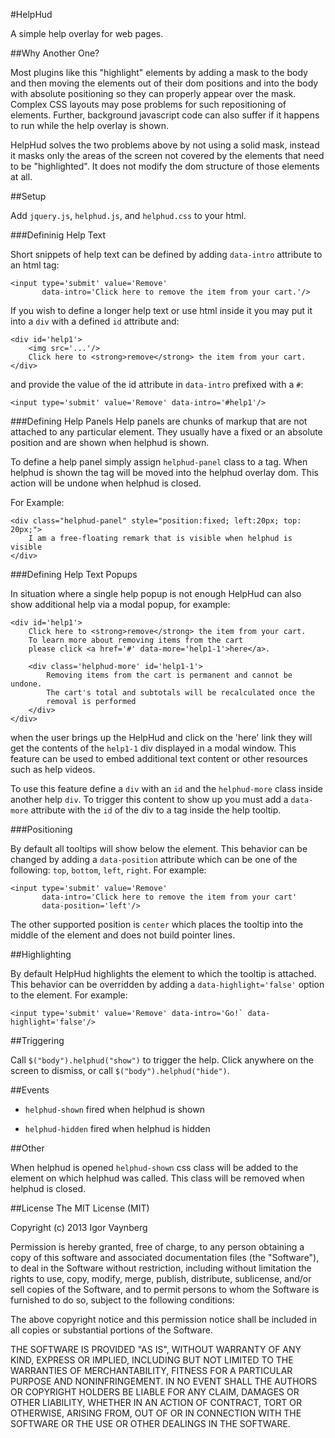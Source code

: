 #HelpHud

A simple help overlay for web pages.

##Why Another One?

Most plugins like this "highlight" elements by adding a mask to the body and then moving the elements out of their dom positions and into the body with absolute positioning so they can properly appear over the mask. Complex CSS layouts may pose problems for such repositioning of elements. Further, background javascript code can also suffer if it happens to run while the help overlay is shown.

HelpHud solves the two problems above by not using a solid mask, instead it masks only the areas of the screen not covered by the elements that need to be "highlighted". It does not modify the dom structure of those elements at all.

##Setup

Add `jquery.js`, `helphud.js`, and `helphud.css` to your html.

###Defininig Help Text

Short snippets of help text can be defined by adding `data-intro` attribute to an html tag:

    <input type='submit' value='Remove'
           data-intro='Click here to remove the item from your cart.'/>

If you wish to define a longer help text or use html inside it you may put it into a `div` with a defined `id` attribute and:


    <div id='help1'>
	    <img src='...'/>
    	Click here to <strong>remove</strong> the item from your cart.
    </div>


and provide the value of the id attribute in `data-intro` prefixed with a `#`:

    <input type='submit' value='Remove' data-intro='#help1'/>

###Defining Help Panels
Help panels are chunks of markup that are not attached to any particular element. They usually have a fixed or an absolute position and are shown when helphud is shown.

To define a help panel simply assign `helphud-panel` class to a tag. When helphud is shown the tag will be moved into the helphud overlay dom. This action will be undone when helphud is closed.

For Example:

    <div class="helphud-panel" style="position:fixed; left:20px; top: 20px;">
        I am a free-floating remark that is visible when helphud is visible
    </div>

###Defining Help Text Popups

In situation where a single help popup is not enough HelpHud can also show additional help via a modal popup, for example:


    <div id='help1'>
    	Click here to <strong>remove</strong> the item from your cart.
    	To learn more about removing items from the cart
    	please click <a href='#' data-more='help1-1'>here</a>.
		
		<div class='helphud-more' id='help1-1'>
    	    Removing items from the cart is permanent and cannot be undone.
	        The cart's total and subtotals will be recalculated once the
	        removal is performed
	    </div>
    </div>

when the user brings up the HelpHud and click on the 'here' link they will get the contents of the `help1-1` div displayed in a modal window. This feature can be used to embed additional text content or other resources such as help videos.

To use this feature define a `div` with an `id` and the `helphud-more` class inside another help `div`. To trigger this content to show up you must add a `data-more` attribute with the `id` of the div to a tag inside the help tooltip.

###Positioning

By default all tooltips will show below the element. This behavior can be changed by adding a `data-position` attribute which can be one of the following: `top`, `bottom`, `left`, `right`. For example:

    <input type='submit' value='Remove'
           data-intro='Click here to remove the item from your cart'
           data-position='left'/>

The other supported position is `center` which places the tooltip into the middle of the element and does not build pointer lines.

##Highlighting

By default HelpHud highlights the element to which the tooltip is attached. This behavior can be overridden by adding a `data-highlight='false'` option to the element.
For example:

    <input type='submit' value='Remove' data-intro='Go!` data-highlight='false'/>


##Triggering

Call `$("body").helphud("show")` to trigger the help. Click anywhere on the screen to dismiss, or call `$("body").helphud("hide")`.

##Events

* `helphud-shown` fired when helphud is shown

* `helphud-hidden` fired when helphud is hidden

##Other

When helphud is opened `helphud-shown` css class will be added to the element on which helphud was called. This class will be removed when helphud is closed.


##License
The MIT License (MIT)

Copyright (c) 2013 Igor Vaynberg

Permission is hereby granted, free of charge, to any person obtaining a copy
of this software and associated documentation files (the "Software"), to deal
in the Software without restriction, including without limitation the rights
to use, copy, modify, merge, publish, distribute, sublicense, and/or sell
copies of the Software, and to permit persons to whom the Software is
furnished to do so, subject to the following conditions:

The above copyright notice and this permission notice shall be included in
all copies or substantial portions of the Software.

THE SOFTWARE IS PROVIDED "AS IS", WITHOUT WARRANTY OF ANY KIND, EXPRESS OR
IMPLIED, INCLUDING BUT NOT LIMITED TO THE WARRANTIES OF MERCHANTABILITY,
FITNESS FOR A PARTICULAR PURPOSE AND NONINFRINGEMENT. IN NO EVENT SHALL THE
AUTHORS OR COPYRIGHT HOLDERS BE LIABLE FOR ANY CLAIM, DAMAGES OR OTHER
LIABILITY, WHETHER IN AN ACTION OF CONTRACT, TORT OR OTHERWISE, ARISING FROM,
OUT OF OR IN CONNECTION WITH THE SOFTWARE OR THE USE OR OTHER DEALINGS IN
THE SOFTWARE.


